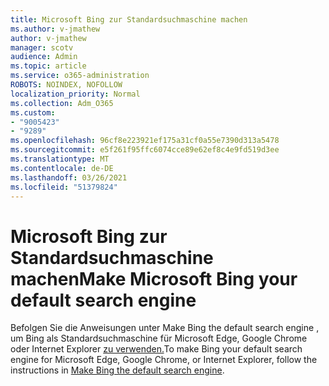 ```yaml
---
title: Microsoft Bing zur Standardsuchmaschine machen
ms.author: v-jmathew
author: v-jmathew
manager: scotv
audience: Admin
ms.topic: article
ms.service: o365-administration
ROBOTS: NOINDEX, NOFOLLOW
localization_priority: Normal
ms.collection: Adm_O365
ms.custom:
- "9005423"
- "9289"
ms.openlocfilehash: 96cf8e223921ef175a31cf0a55e7390d313a5478
ms.sourcegitcommit: e5f261f95ffc6074cce89e62ef8c4e9fd519d3ee
ms.translationtype: MT
ms.contentlocale: de-DE
ms.lasthandoff: 03/26/2021
ms.locfileid: "51379824"
---
```

# <a name="make-microsoft-bing-your-default-search-engine"></a><span data-ttu-id="95596-102">Microsoft Bing zur Standardsuchmaschine machen</span><span class="sxs-lookup"><span data-stu-id="95596-102">Make Microsoft Bing your default search engine</span></span>

<span data-ttu-id="95596-103">Befolgen Sie die Anweisungen unter Make Bing the default search engine , um Bing als Standardsuchmaschine für Microsoft Edge, Google Chrome oder Internet Explorer [zu verwenden.](https://go.microsoft.com/fwlink/?linkid=2148834)</span><span class="sxs-lookup"><span data-stu-id="95596-103">To make Bing your default search engine for Microsoft Edge, Google Chrome, or Internet Explorer, follow the instructions in [Make Bing the default search engine](https://go.microsoft.com/fwlink/?linkid=2148834).</span></span>
